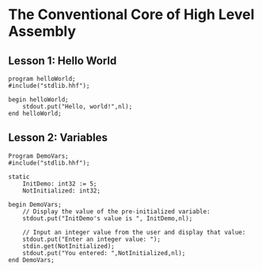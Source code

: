 # The Conventional Core of High Level Assembly

## Lesson 1: Hello World

    program helloWorld;
    #include("stdlib.hhf");

    begin helloWorld;
        stdout.put("Hello, world!",nl);
    end helloWorld;

## Lesson 2: Variables

    Program DemoVars;
    #include("stdlib.hhf");

    static
        InitDemo: int32 := 5;
        NotInitialized: int32;

    begin DemoVars;
        // Display the value of the pre-initialized variable:
        stdout.put("InitDemo's value is ", InitDemo,nl);

        // Input an integer value from the user and display that value:
        stdout.put("Enter an integer value: ");
        stdin.get(NotInitialized);
        stdout.put("You entered: ",NotInitialized,nl);
    end DemoVars;
